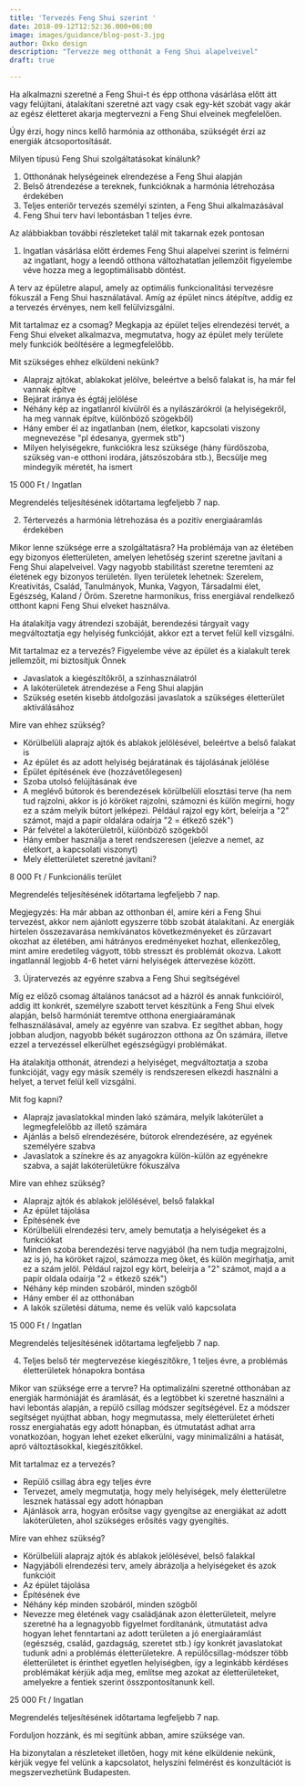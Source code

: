 ```yaml
---
title: 'Tervezés Feng Shui szerint '
date: 2018-09-12T12:52:36.000+06:00
image: images/guidance/blog-post-3.jpg
author: Oxko design
description: "Tervezze meg otthonát a Feng Shui alapelveivel"
draft: true

---
```

Ha alkalmazni szeretné a Feng Shui-t és épp otthona vásárlása előtt átt vagy felújítani, átalakítani szeretné azt
vagy csak egy-két szobát vagy akár az egész életteret akarja megtervezni a Feng Shui elveinek megfelelően.

Úgy érzi, hogy nincs kellő harmónia az otthonába, szükségét érzi az energiák átcsoportosítását.

Milyen típusú Feng Shui szolgáltatásokat kínálunk?
1. Otthonának helységeinek elrendezése a Feng Shui alapján
2. Belső átrendezése a tereknek, funkcióknak a harmónia létrehozása érdekében
3. Teljes enteriőr tervezés személyi szinten, a Feng Shui alkalmazásával
4. Feng Shui terv havi lebontásban 1 teljes évre.

Az alábbiakban további részleteket talál mit takarnak ezek pontosan

1. Ingatlan vásárlása előtt érdemes Feng Shui alapelvei szerint is felmérni az ingatlant, hogy a leendő otthona változhatatlan jellemzőit figyelembe véve hozza meg a legoptimálisabb döntést.

A terv az épületre alapul, amely az optimális funkcionalitási tervezésre fókuszál a Feng Shui használatával. Amíg az épület nincs átépítve, addig ez a tervezés érvényes, nem kell felülvizsgálni.

Mit tartalmaz ez a csomag?
Megkapja az épület teljes elrendezési tervét, a Feng Shui elveket alkalmazva, megmutatva, hogy az épület mely területe mely funkciók beöltésére a legmegfelelőbb.

Mit szükséges ehhez elküldeni nekünk?
- Alaprajz ajtókat, ablakokat jelölve, beleértve a belső falakat is, ha már fel vannak építve
- Bejárat iránya és égtáj jelölése
- Néhány kép az ingatlanról kívülről és a nyílászárókról (a helyiségekről, ha meg vannak építve, különböző szögekből)
- Hány ember él az ingatlanban (nem, életkor, kapcsolati viszony megnevezése "pl édesanya, gyermek stb") 
- Milyen helyiségekre, funkciókra lesz szüksége (hány fürdőszoba, szükség van-e otthoni irodára, játszószobára stb.), Becsülje meg mindegyik méretét, ha ismert

15 000 Ft / Ingatlan

Megrendelés teljesítésének időtartama legfeljebb 7 nap.

2. Tértervezés a harmónia létrehozása és a pozitív energiaáramlás érdekében

Mikor lenne szüksége erre a szolgáltatásra?
Ha problémája van az életében egy bizonyos életterületen, amelyen lehetőség szerint szeretne javítani a Feng Shui alapelveivel.
Vagy nagyobb stabilitást szeretne teremteni az életének egy bizonyos területén. Ilyen területek lehetnek: Szerelem, Kreativitás, Család, Tanulmányok, Munka, Vagyon, Társadalmi élet, Egészség, Kaland / Öröm.
Szeretne harmonikus, friss energiával rendelkező otthont kapni Feng Shui elveket használva.

Ha átalakítja vagy átrendezi szobáját, berendezési tárgyait vagy megváltoztatja egy helyiség funkcióját, akkor ezt a tervet felül kell vizsgálni.

Mit tartalmaz ez a tervezés?
Figyelembe véve az épület és a kialakult terek jellemzőit, mi biztosítjuk Önnek
- Javaslatok a kiegészítőkről, a színhasználatról
- A lakóterületek átrendezése a Feng Shui alapján
- Szükség esetén kisebb átdolgozási javaslatok a szükséges életterület aktiválásához

Mire van ehhez szükség?
- Körülbelüli alaprajz ajtók és ablakok jelölésével, beleértve a belső falakat is
- Az épület és az adott helyiség bejáratának és tájolásának jelölése
- Épület építésének éve (hozzávetőlegesen)
- Szoba utolsó felújításának éve
- A meglévő bútorok és berendezések körülbelüli elosztási terve (ha nem tud rajzolni, akkor is jó köröket rajzolni, számozni és külön megírni, hogy ez a szám melyik bútort jelképezi. Például rajzol egy kört, beleírja a "2" számot, majd a papír oldalára odaírja "2 = étkező szék")
- Pár felvétel a lakóterületről, különböző szögekből
- Hány ember használja a teret rendszeresen (jelezve a nemet, az életkort, a kapcsolati viszonyt)
- Mely életterületet szeretné javítani?

8 000 Ft / Funkcionális terület

Megrendelés teljesítésének időtartama legfeljebb 7 nap.

Megjegyzés: Ha már abban az otthonban él, amire kéri a Feng Shui tervezést, akkor nem ajánlott egyszerre több szobát átalakítani. Az energiák hirtelen összezavarása nemkívánatos következményeket és zűrzavart okozhat az életében, ami hátrányos eredményeket hozhat, ellenkezőleg, mint amire eredetileg vágyott, több stresszt és problémát okozva. 
Lakott ingatlannál legjobb 4-6 hetet várni helyiségek áttervezése között.

3. Újratervezés az egyénre szabva a Feng Shui segítségével

Míg ez előző csomag általános tanácsot ad a házról és annak funkcióiról, addig itt konkrét, személyre szabott tervet készítünk a Feng Shui elvek alapján, belső harmóniát teremtve otthona energiaáramának felhasználásával, amely az egyénre van szabva. Ez segíthet abban, hogy jobban aludjon, nagyobb békét sugározzon otthona az Ön számára, illetve ezzel a tervezéssel elkerülhet egészségügyi problémákat.

Ha átalakítja otthonát, átrendezi a helyiséget, megváltoztatja a szoba funkcióját, vagy egy másik személy is rendszeresen elkezdi használni a helyet, a tervet felül kell vizsgálni. 

Mit fog kapni?
- Alaprajz javaslatokkal minden lakó számára, melyik lakóterület a legmegfelelőbb az illető számára
- Ajánlás a belső elrendezésére, bútorok elrendezésére, az egyének személyére szabva
- Javaslatok a színekre és az anyagokra külön-külön az egyénekre szabva, a saját lakóterületükre fókuszálva


Mire van ehhez szükség?
- Alaprajz ajtók és ablakok jelölésével, belső falakkal
- Az épület tájolása
- Építésének éve
- Körülbelüli elrendezési terv, amely bemutatja a helyiségeket és a funkciókat
- Minden szoba berendezési terve nagyjából (ha nem tudja megrajzolni, az is jó, ha köröket rajzol, számozza meg őket, és külön megírhatja, amit ez a szám jelöl. Például rajzol egy kört, beleírja a "2" számot, majd a a papír oldala odaírja "2 = étkező szék")
- Néhány kép minden szobáról, minden szögből
- Hány ember él az otthonában
- A lakók születési dátuma, neme és velük való kapcsolata

15 000 Ft / Ingatlan

Megrendelés teljesítésének időtartama legfeljebb 7 nap.

4. Teljes belső tér megtervezése kiegészítőkre, 1 teljes évre, a problémás életterületek hónapokra bontása

Mikor van szüksége erre a tervre?
Ha optimalizálni szeretné otthonában az energiák harmóniáját és áramlását, és a legtöbbet ki szeretné használni a havi lebontás alapján, a repülő csillag módszer segítségével.
Ez a módszer segítséget nyújthat abban, hogy megmutassa, mely életterületet érheti rossz energiahatás egy adott hónapban, és útmutatást adhat arra vonatkozóan, hogyan lehet ezeket elkerülni, vagy minimalizálni a hatását, apró változtásokkal, kiegészítőkkel.

Mit tartalmaz ez a tervezés?
- Repülő csillag ábra egy teljes évre
- Tervezet, amely megmutatja, hogy mely helyiségek, mely életterületre lesznek hatással egy adott hónapban
- Ajánlások arra, hogyan erősítse vagy gyengítse az energiákat az adott lakóterületen, ahol szükséges erősítés vagy gyengítés.

Mire van ehhez szükség?
- Körülbelüli alaprajz ajtók és ablakok jelölésével, belső falakkal
- Nagyjábóli elrendezési terv, amely ábrázolja a helyiségeket és azok funkcióit
- Az épület tájolása
- Építésének éve
- Néhány kép minden szobáról, minden szögből
- Nevezze meg életének vagy családjának azon életterületeit, melyre szeretné ha a legnagyobb figyelmet fordítanánk, útmutatást adva hogyan lehet fenntartani az adott területen a jó energiaáramlást (egészség, család, gazdagság, szeretet stb.) így konkrét javaslatokat tudunk adni a problémás életterületekre. A repülőcsillag-módszer több életterületet is érinthet egyetlen helyiségben, így a leginkább kérdéses problémákat kérjük adja meg, említse meg azokat az életterületeket, amelyekre a fentiek szerint összpontosítanunk kell.

25 000 Ft / Ingatlan

Megrendelés teljesítésének időtartama legfeljebb 7 nap.

Forduljon hozzánk, és mi segítünk abban, amire szüksége van.

Ha bizonytalan a részleteket illetően, hogy mit kéne elküldenie nekünk, kérjük vegye fel velünk a kapcsolatot, helyszíni felmérést és konzultációt is megszervezhetünk Budapesten.